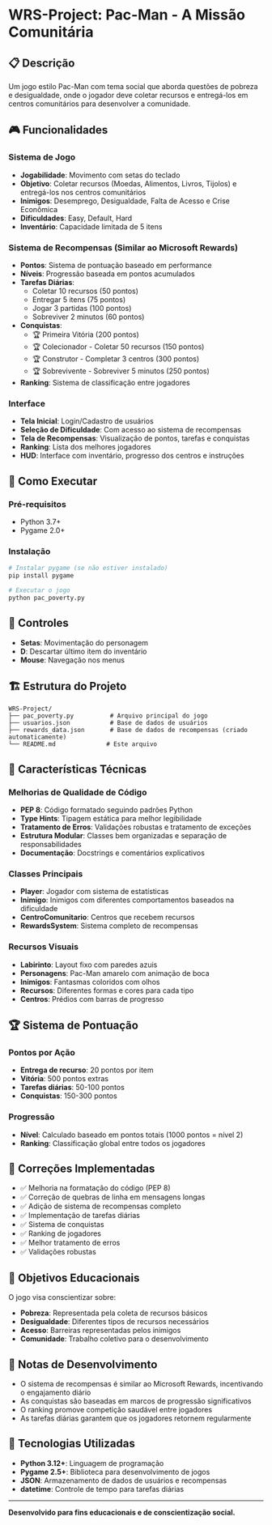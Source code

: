 # WRS-Project: Pac-Man - A Missão Comunitária

## 📋 Descrição

Um jogo estilo Pac-Man com tema social que aborda questões de pobreza e desigualdade, onde o jogador deve coletar recursos e entregá-los em centros comunitários para desenvolver a comunidade.

## 🎮 Funcionalidades

### Sistema de Jogo
- **Jogabilidade**: Movimento com setas do teclado
- **Objetivo**: Coletar recursos (Moedas, Alimentos, Livros, Tijolos) e entregá-los nos centros comunitários
- **Inimigos**: Desemprego, Desigualdade, Falta de Acesso e Crise Econômica
- **Dificuldades**: Easy, Default, Hard
- **Inventário**: Capacidade limitada de 5 itens

### Sistema de Recompensas (Similar ao Microsoft Rewards)
- **Pontos**: Sistema de pontuação baseado em performance
- **Níveis**: Progressão baseada em pontos acumulados
- **Tarefas Diárias**: 
  - Coletar 10 recursos (50 pontos)
  - Entregar 5 itens (75 pontos)
  - Jogar 3 partidas (100 pontos)
  - Sobreviver 2 minutos (60 pontos)
- **Conquistas**:
  - 🏆 Primeira Vitória (200 pontos)
  - 🏆 Colecionador - Coletar 50 recursos (150 pontos)
  - 🏆 Construtor - Completar 3 centros (300 pontos)
  - 🏆 Sobrevivente - Sobreviver 5 minutos (250 pontos)
- **Ranking**: Sistema de classificação entre jogadores

### Interface
- **Tela Inicial**: Login/Cadastro de usuários
- **Seleção de Dificuldade**: Com acesso ao sistema de recompensas
- **Tela de Recompensas**: Visualização de pontos, tarefas e conquistas
- **Ranking**: Lista dos melhores jogadores
- **HUD**: Interface com inventário, progresso dos centros e instruções

## 🚀 Como Executar

### Pré-requisitos
- Python 3.7+
- Pygame 2.0+

### Instalação
```bash
# Instalar pygame (se não estiver instalado)
pip install pygame

# Executar o jogo
python pac_poverty.py
```

## 🎯 Controles

- **Setas**: Movimentação do personagem
- **D**: Descartar último item do inventário
- **Mouse**: Navegação nos menus

## 🏗️ Estrutura do Projeto

```
WRS-Project/
├── pac_poverty.py          # Arquivo principal do jogo
├── usuarios.json           # Base de dados de usuários
├── rewards_data.json       # Base de dados de recompensas (criado automaticamente)
└── README.md              # Este arquivo
```

## 🎨 Características Técnicas

### Melhorias de Qualidade de Código
- **PEP 8**: Código formatado seguindo padrões Python
- **Type Hints**: Tipagem estática para melhor legibilidade
- **Tratamento de Erros**: Validações robustas e tratamento de exceções
- **Estrutura Modular**: Classes bem organizadas e separação de responsabilidades
- **Documentação**: Docstrings e comentários explicativos

### Classes Principais
- **Player**: Jogador com sistema de estatísticas
- **Inimigo**: Inimigos com diferentes comportamentos baseados na dificuldade
- **CentroComunitario**: Centros que recebem recursos
- **RewardsSystem**: Sistema completo de recompensas

### Recursos Visuais
- **Labirinto**: Layout fixo com paredes azuis
- **Personagens**: Pac-Man amarelo com animação de boca
- **Inimigos**: Fantasmas coloridos com olhos
- **Recursos**: Diferentes formas e cores para cada tipo
- **Centros**: Prédios com barras de progresso

## 🏆 Sistema de Pontuação

### Pontos por Ação
- **Entrega de recurso**: 20 pontos por item
- **Vitória**: 500 pontos extras
- **Tarefas diárias**: 50-100 pontos
- **Conquistas**: 150-300 pontos

### Progressão
- **Nível**: Calculado baseado em pontos totais (1000 pontos = nível 2)
- **Ranking**: Classificação global entre todos os jogadores

## 🐛 Correções Implementadas

- ✅ Melhoria na formatação do código (PEP 8)
- ✅ Correção de quebras de linha em mensagens longas
- ✅ Adição de sistema de recompensas completo
- ✅ Implementação de tarefas diárias
- ✅ Sistema de conquistas
- ✅ Ranking de jogadores
- ✅ Melhor tratamento de erros
- ✅ Validações robustas

## 🎯 Objetivos Educacionais

O jogo visa conscientizar sobre:
- **Pobreza**: Representada pela coleta de recursos básicos
- **Desigualdade**: Diferentes tipos de recursos necessários
- **Acesso**: Barreiras representadas pelos inimigos
- **Comunidade**: Trabalho coletivo para o desenvolvimento

## 📝 Notas de Desenvolvimento

- O sistema de recompensas é similar ao Microsoft Rewards, incentivando o engajamento diário
- As conquistas são baseadas em marcos de progressão significativos
- O ranking promove competição saudável entre jogadores
- As tarefas diárias garantem que os jogadores retornem regularmente

## 🔧 Tecnologias Utilizadas

- **Python 3.12+**: Linguagem de programação
- **Pygame 2.5+**: Biblioteca para desenvolvimento de jogos
- **JSON**: Armazenamento de dados de usuários e recompensas
- **datetime**: Controle de tempo para tarefas diárias

---

**Desenvolvido para fins educacionais e de conscientização social.**